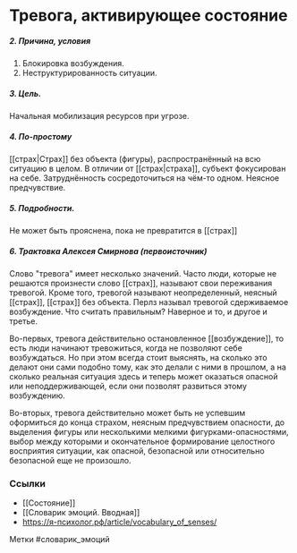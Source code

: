 #  Тревога, активирующее состояние

##### 2. Причина, условия
1. Блокировка возбуждения.
2. Неструктурированность ситуации.

##### 3. Цель.
Начальная мобилизация ресурсов при угрозе.

##### 4. По-простому
[[страх|Страх]] без объекта (фигуры), распространённый на всю ситуацию в целом. 
В отличии от [[страх|страха]], субъект фокусирован на себе. 
Затруднённость сосредоточиться на чём-то одном. Неясное предчувствие.

##### 5. Подробности.
Не может быть прояснена, пока не превратится в [[страх]]

##### 6. Трактовка Алексея Смирнова (первоисточник)
Слово "тревога" имеет несколько значений. Часто люди, которые не решаются произнести слово [[страх]], называют свои переживания тревогой. 
Кроме того, тревогой называют неопределенный, неясный [[страх]], [[страх]] без объекта. 
Перлз называл тревогой сдерживаемое возбуждение. 
Что считать правильным? Наверное и то, и другое и третье. 

Во-первых, тревога действительно остановленное [[возбуждение]], то есть люди начинают тревожиться, когда не позволяют себе возбуждаться. Но при этом всегда стоит выяснять, на сколько это делают они сами подобно тому, как это делали с ними в прошлом, а на сколько реальная ситуация здесь и теперь может оказаться опасной или неподдерживающей, если они позволят развиться этому возбуждению.

Во-вторых, тревога действительно может быть не успевшим оформиться до конца страхом, неясным предчувствием опасности, до выделения фигуры или несколькими мелкими фигурками-опасностями, выбор между которыми и окончательное формирование целостного восприятия ситуации, как опасной, безопасной или относительно безопасной еще не произошло.


### Ссылки
- [[Состояние]]
- [[Словарик эмоций. Вводная]]
- https://я-психолог.рф/article/vocabulary_of_senses/

Метки #словарик_эмоций 





